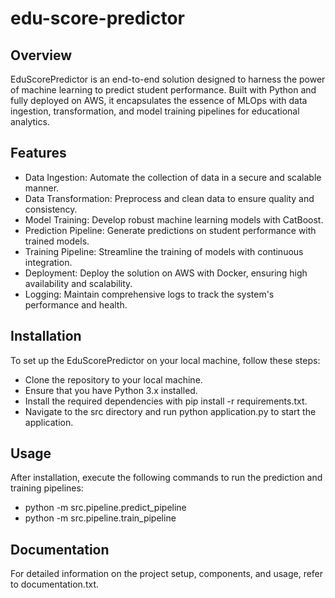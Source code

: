 # edu-score-predictor
## Overview
EduScorePredictor is an end-to-end solution designed to harness the power of machine learning to predict student performance. Built with Python and fully deployed on AWS, it encapsulates the essence of MLOps with data ingestion, transformation, and model training pipelines for educational analytics.

## Features
- Data Ingestion: Automate the collection of data in a secure and scalable manner.
- Data Transformation: Preprocess and clean data to ensure quality and consistency.
- Model Training: Develop robust machine learning models with CatBoost.
- Prediction Pipeline: Generate predictions on student performance with trained models.
- Training Pipeline: Streamline the training of models with continuous integration.
- Deployment: Deploy the solution on AWS with Docker, ensuring high availability and scalability.
- Logging: Maintain comprehensive logs to track the system's performance and health.
## Installation
To set up the EduScorePredictor on your local machine, follow these steps:

- Clone the repository to your local machine.
- Ensure that you have Python 3.x installed.
- Install the required dependencies with pip install -r requirements.txt.
- Navigate to the src directory and run python application.py to start the application.
## Usage
After installation, execute the following commands to run the prediction and training pipelines:
- python -m src.pipeline.predict_pipeline
- python -m src.pipeline.train_pipeline
## Documentation
For detailed information on the project setup, components, and usage, refer to documentation.txt.
